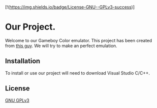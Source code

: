 [!(https://img.shields.io/badge/License-GNU--GPLv3-success)]
# Our Project.
Welcome to our Gameboy Color emulator. This project has been created from
[this guy](https://github.com/solbarda). We will try to make an perfect emulation.
## Installation
To install or use our project will need to download Visual Studio C/C++.
## License
[GNU GPLv3 ](https://choosealicense.com/licenses/gpl-3.0/)